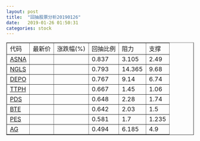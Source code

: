 ```yaml
---
layout: post
title:  "回抽股票分析20190126"
date:   2019-01-26 01:50:31
categories: stock
---
```

<script type="text/javascript">
var stockList = []
stockList.push('gb_asna');
stockList.push('gb_ngls');
stockList.push('gb_depo');
stockList.push('gb_ttph');
stockList.push('gb_pds');
stockList.push('gb_bte');
stockList.push('gb_pes');
stockList.push('gb_ag');
</script>
<table border="1">
 <tr>
 <td>代码</td>
 <td>最新价</td>
 <td>涨跌幅(%)</td>
 <td>回抽比例</td>
 <td>阻力</td>
 <td>支撑</td>
</tr>
  <tr id="asna">
  <td><a href="http://stock.finance.sina.com.cn/usstock/quotes/ASNA.html" target="_blank">ASNA</a></td><td></td><td></td><td>0.837</td><td>3.105</td><td>2.49</td></tr>
  <tr id="ngls">
  <td><a href="http://stock.finance.sina.com.cn/usstock/quotes/NGLS.html" target="_blank">NGLS</a></td><td></td><td></td><td>0.793</td><td>14.365</td><td>9.68</td></tr>
  <tr id="depo">
  <td><a href="http://stock.finance.sina.com.cn/usstock/quotes/DEPO.html" target="_blank">DEPO</a></td><td></td><td></td><td>0.767</td><td>9.14</td><td>6.74</td></tr>
  <tr id="ttph">
  <td><a href="http://stock.finance.sina.com.cn/usstock/quotes/TTPH.html" target="_blank">TTPH</a></td><td></td><td></td><td>0.667</td><td>1.45</td><td>1.06</td></tr>
  <tr id="pds">
  <td><a href="http://stock.finance.sina.com.cn/usstock/quotes/PDS.html" target="_blank">PDS</a></td><td></td><td></td><td>0.648</td><td>2.28</td><td>1.74</td></tr>
  <tr id="bte">
  <td><a href="http://stock.finance.sina.com.cn/usstock/quotes/BTE.html" target="_blank">BTE</a></td><td></td><td></td><td>0.642</td><td>2.03</td><td>1.5</td></tr>
  <tr id="pes">
  <td><a href="http://stock.finance.sina.com.cn/usstock/quotes/PES.html" target="_blank">PES</a></td><td></td><td></td><td>0.581</td><td>1.7</td><td>1.235</td></tr>
  <tr id="ag">
  <td><a href="http://stock.finance.sina.com.cn/usstock/quotes/AG.html" target="_blank">AG</a></td><td></td><td></td><td>0.494</td><td>6.185</td><td>4.9</td></tr>
</table>
